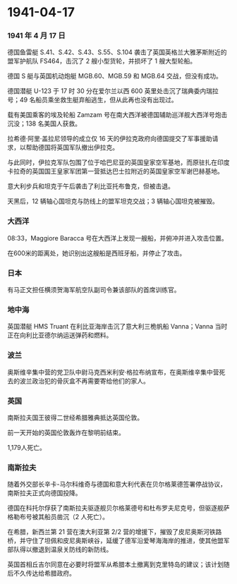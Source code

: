 # 1941-04-17

### 1941 年 4 月 17 日

德国鱼雷艇 S.41、S.42、S.43、S.55、S.104
袭击了英国英格兰大雅茅斯附近的盟军护航队 FS464，击沉了 2
艘小型货轮，并损坏了 1 艘大型轮船。

德国 S 艇与英国机动炮艇 MGB.60、MGB.59 和 MGB.64 交战，但没有成功。

德国潜艇 U-123 于 17 时 30 分在爱尔兰以西 600
英里处击沉了瑞典委内瑞拉号；49
名船员乘坐救生艇弃船逃生，但从此再也没有出现过。

载有美国乘客的埃及轮船 Zamzam
号在南大西洋被德国辅助巡洋舰大西洋号炮击沉没；138 名美国人获救。

拉希德·阿里·盖拉尼领导的成立仅 16
天的伊拉克政府向德国提交了军事援助请求，以帮助德国将英国军队撤出伊拉克。

与此同时，伊拉克军队包围了位于哈巴尼亚的英国皇家空军基地，而原驻扎在印度卡拉奇的英国国王皇家军团第一营抵达巴士拉附近的英国皇家空军谢巴赫基地。

意大利步兵和坦克于午后袭击了利比亚托布鲁克，但被击退。

天黑后，12 辆轴心国坦克与防线上的盟军坦克交战；3 辆轴心国坦克被摧毁。

### 大西洋

08:33，Maggiore Baracca 号在大西洋上发现一艘船，并俯冲并进入攻击位置。

在600米的距离处，她识别出这艘船是西班牙船，并停止了攻击。

### 日本

有马正文担任横须贺海军航空队副司令兼该部队的首席训练官。

### 地中海

英国潜艇 HMS Truant 在利比亚海岸击沉了意大利三桅帆船 Vanna；Vanna
当时正在向利比亚德尔纳运送弹药和燃料。

### 波兰

奥斯维辛集中营的党卫队中尉马克西米利安·格拉布纳宣布，在奥斯维辛集中营死去的波兰政治犯的骨灰盒不再需要寄给他们的家人。

### 英国

南斯拉夫国王彼得二世经希腊雅典抵达英国伦敦。

前一天开始的英国伦敦轰炸在黎明前结束。

1,179人死亡。

### 南斯拉夫

随着外交部长辛卡-马尔科维奇与德国和意大利代表在贝尔格莱德签署停战协议，南斯拉夫正式向德国投降。

德国在科托尔俘获了南斯拉夫驱逐舰贝尔格莱德号和杜布罗夫尼克号，但驱逐舰萨格勒布号被其船员凿沉（2
人死亡）。

在希腊，新西兰第 21 营在澳大利亚第 2/2
营的增援下，摧毁了皮尼奥斯河铁路桥，并守住了坦佩和皮尼奥斯峡谷，延缓了德军沿爱琴海海岸的推进，使其他盟军部队得以撤退到温泉关防线的新防线。

英国首相丘吉尔同意在必要时将盟军从希腊本土撤离到克里特岛的建议；该计划随后不久传达给希腊政府。
